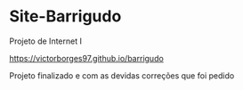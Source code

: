 # Site-Barrigudo
Projeto de Internet I

https://victorborges97.github.io/barrigudo

Projeto  finalizado e com as devidas correções que foi  pedido
